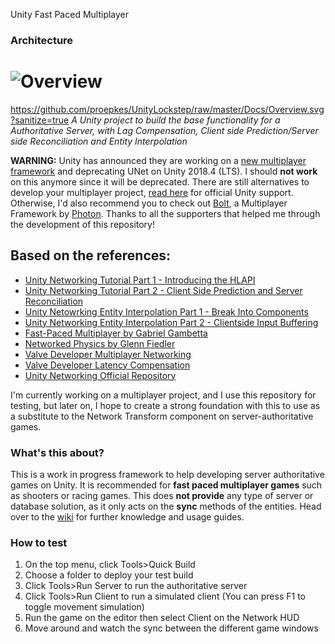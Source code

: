 Unity Fast Paced Multiplayer


### Architecture
![Overview](https://github.com/proepkes/UnityLockstep/Docs/Overview.svg "Overview")
===
https://github.com/proepkes/UnityLockstep/raw/master/Docs/Overview.svg?sanitize=true
*A Unity project to build the base functionality for a Authoritative Server, with Lag Compensation, Client side Prediction/Server side Reconciliation and Entity Interpolation*

**WARNING:** Unity has announced they are working on a [new multiplayer framework](https://blogs.unity3d.com/2018/08/02/evolving-multiplayer-games-beyond-unet/) and deprecating UNet on Unity 2018.4 (LTS). I should **not work** on this anymore since it will be deprecated. There are still alternatives to develop your multiplayer project, [read here](https://blogs.unity3d.com/2019/06/13/navigating-unitys-multiplayer-netcode-transition/) for official Unity support. Otherwise, I'd also recommend you to check out [Bolt](https://www.photonengine.com/bolt), a Multiplayer Framework by [Photon](https://www.photonengine.com/en-US/Photon). Thanks to all the supporters that helped me through the development of this repository!

Based on the references:
---
- [Unity Networking Tutorial Part 1 - Introducing the HLAPI](http://gamasutra.com/blogs/ChristianArellano/20150922/254218/UNET_Unity_5_Networking_Tutorial_Part_1_of_3__Introducing_the_HLAPI.php)
- [Unity Networking Tutorial Part 2 - Client Side Prediction and Server Reconciliation](http://gamasutra.com/blogs/ChristianArellano/20151009/255873/UNET_Unity_5_Networking_Tutorial_Part_2_of_3__Client_Side_Prediction_and_Server_Reconciliation.php)
- [Unity Netowrking Entity Interpolation Part 1 - Break Into Components](http://www.gamasutra.com/blogs/ChristianArellano/20160329/269065/UNET_Unity_5_Networking_Entity_Interpolation_Part_1_of_6__Break_Into_Components.php)
- [Unity Networking Entity Interpolation Part 2 - Clientside Input Buffering](http://www.gamasutra.com/blogs/ChristianArellano/20161104/284933/UNET_Unity_5_Networking_Entity_Interpolation_Part_2_of_6__Clientside_Input_Buffering.php)
- [Fast-Paced Multiplayer by Gabriel Gambetta](http://www.gabrielgambetta.com/fpm1.html)
- [Networked Physics by Glenn Fiedler](http://gafferongames.com/networked-physics/introduction-to-networked-physics/)
- [Valve Developer Multiplayer Networking](https://developer.valvesoftware.com/wiki/Source_Multiplayer_Networking)
- [Valve Developer Latency Compensation](https://developer.valvesoftware.com/wiki/Latency_Compensating_Methods_in_Client/Server_In-game_Protocol_Design_and_Optimization)
- [Unity Networking Official Repository](https://bitbucket.org/Unity-Technologies/networking/overview)

I'm currently working on a multiplayer project, and I use this repository for testing, but later on, I hope to create a strong foundation with this to use as a substitute to the Network Transform component on server-authoritative games.

### What's this about?

This is a work in progress framework to help developing server authoritative games on Unity. It is recommended for **fast paced multiplayer games** such as shooters or racing games. This does **not provide** any type of server or database solution, as it only acts on the **sync** methods of the entities. Head over to the [wiki](https://github.com/JoaoBorks/unity-fastpacedmultiplayer/wiki) for further knowledge and usage guides.

### How to test

1. On the top menu, click Tools>Quick Build
2. Choose a folder to deploy your test build
3. Click Tools>Run Server to run the authoritative server
4. Click Tools>Run Client to run a simulated client (You can press F1 to toggle movement simulation)
5. Run the game on the editor then select Client on the Network HUD
6. Move around and watch the sync between the different game windows
